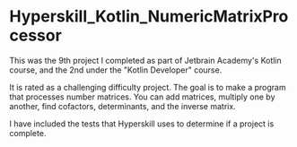 # Hyperskill_Kotlin_NumericMatrixProcessor

This was the 9th project I completed as part of Jetbrain Academy's Kotlin course, and the 2nd under the "Kotlin Developer" course.

It is rated as a challenging difficulty project. The goal is to make a program that processes number matrices.
You can add matrices, multiply one by another, find cofactors, determinants, and the inverse matrix. 

I have included the tests that Hyperskill uses to determine if a project is complete.
